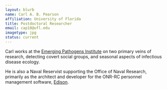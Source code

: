 ```yaml
---
layout: blurb
name: Carl A. B. Pearson
affiliation: University of Florida
title: Postdoctoral Researcher
email: cap10@ufl.edu
imagetype: jpg
status: current
---
```

Carl works at the [Emerging Pathogens Institute](http://www.epi.ufl.edu) on two
primary veins of research, detecting covert social groups, and seasonal aspects
of infectious disease ecology.

He is also a Naval Reservist supporting the Office of Naval Research, primarily
as the architect and developer for the ONR-RC personnel management software,
[Edison](https://edison.nrl.navy.mil "Requires US DoD authentication credentials").
